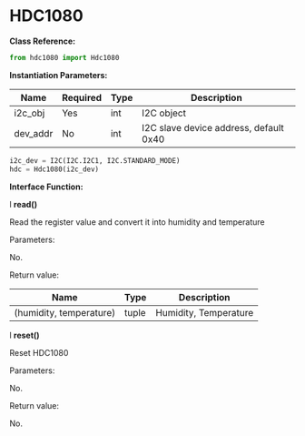 # HDC1080


**Class Reference:** 

```python
from hdc1080 import Hdc1080
```






**Instantiation Parameters:** 

| Name     | Required | Type | Description            | 
| -------- | ---- | ---- | ----------------------- |
| i2c_obj  | Yes  | int  | I2C object                |
| dev_addr | No   | int  | I2C slave device address, default 0x40 | 

```python
i2c_dev = I2C(I2C.I2C1, I2C.STANDARD_MODE)
hdc = Hdc1080(i2c_dev)
```


**Interface Function:** 

l **read()**


Read the register value and convert it into humidity and temperature 

Parameters: 

No. 

Return value: 

| Name                   | Type  | Description | 
| ---------------------- | ----- | ---------- |
| (humidity, temperature) | tuple | Humidity, Temperature | 

l **reset()**


Reset HDC1080 

Parameters: 

No. 

Return value: 

No.